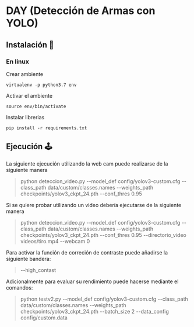 
# DAY (Detección de Armas con YOLO)

## Instalación 🚀

### En linux

Crear ambiente

```
virtualenv -p python3.7 env
```

Activar el ambiente

```
source env/bin/activate
```

Instalar librerias 

```
pip install -r requirements.txt
```

## Ejecución 🕹️



La siguiente ejecución utilizando la web cam puede realizarse de la siguiente manera
> python deteccion_video.py --model_def config/yolov3-custom.cfg --class_path data/custom/classes.names  --weights_path checkpoints/yolov3_ckpt_24.pth  --conf_thres 0.95

Si se quiere probar utilizando un video debería ejecutarse de la siguiente manera
>python deteccion_video.py --model_def config/yolov3-custom.cfg --class_path data/custom/classes.names  --weights_path checkpoints/yolov3_ckpt_24.pth  --conf_thres 0.95 --directorio_video videos/tiro.mp4 --webcam 0

Para activar la función de correción de contraste puede añadirse la siguiente bandera:
>--high_contast


Adicionalmente para evaluar su rendimiento puede hacerse mediante el comandos:
 >python testv2.py --model_def config/yolov3-custom.cfg --class_path data/custom/classes.names  --weights_path checkpoints/yolov3_ckpt_24.pth --batch_size 2 --data_config  config/custom.data
 

